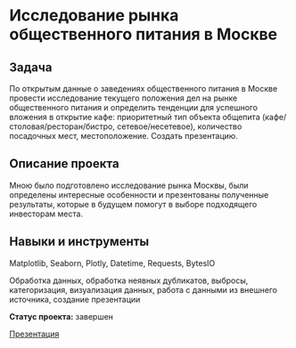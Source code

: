 # Исследование рынка общественного питания в Москве

## Задача

По открытым данные о заведениях общественного питания в Москве провести исследование текущего положения дел на рынке общественного питания и определить тенденции для успешного вложения в открытие кафе: приоритетный тип объекта общепита (кафе/столовая/ресторан/бистро, сетевое/несетевое), количество посадочных мест, местоположение. Создать презентацию.

## Описание проекта
Мною было подготовлено исследование рынка Москвы, были определены интересные особенности и презентованы полученные результаты, которые в будущем помогут в выборе подходящего инвесторам места.

## Навыки и инструменты

Matplotlib, Seaborn, Plotly, Datetime, Requests, BytesIO

Обработка данных, обработка неявных дубликатов, выбросы, категоризация, визуализация данных, работа с данными из внешнего источника, создание презентации

**Статус проекта:** завершен  

[Презентация](https://disk.yandex.ru/d/E8ZL5BoghwVXYQ)
